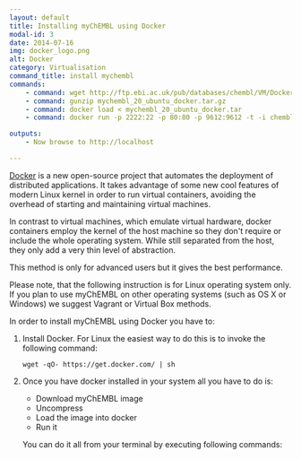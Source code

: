 ```yaml
---
layout: default
title: Installing myChEMBL using Docker
modal-id: 3
date: 2014-07-16
img: docker_logo.png
alt: Docker
category: Virtualisation
command_title: install mychembl
commands:
    - command: wget http://ftp.ebi.ac.uk/pub/databases/chembl/VM/Docker/mychembl_20_ubuntu_docker.tar.gz
    - command: gunzip mychembl_20_ubuntu_docker.tar.gz
    - command: docker load < mychembl_20_ubuntu_docker.tar
    - command: docker run -p 2222:22 -p 80:80 -p 9612:9612 -t -i chembl/mychembl_20_ubuntu /usr/local/bin/supervisord

outputs:
    - Now browse to http://localhost

---
```


[Docker](https://www.docker.com/) is a new open-source project that automates the deployment of distributed applications.
It takes advantage of some new cool features of modern Linux kernel in order to run virtual containers, avoiding the
overhead of starting and maintaining virtual machines.

In contrast to virtual machines, which emulate virtual hardware, docker containers employ the kernel of the host machine
so they don't require or include the whole operating system. While still separated from the host, they only add a very
thin level of abstraction.

This method is only for advanced users but it gives the best performance.

Please note, that the following instruction is for Linux operating system only.
If you plan to use myChEMBL on other operating systems (such as OS X or Windows) we suggest Vagrant or Virtual Box
methods.

In order to install myChEMBL using Docker you have to:

1. Install Docker. For Linux the easiest way to do this is to invoke the following command:

       wget -qO- https://get.docker.com/ | sh

2. Once you have docker installed in your system all you have to do is:

      * Download myChEMBL image
      * Uncompress
      * Load the image into docker
      * Run it

   You can do it all from your terminal by executing following commands:

